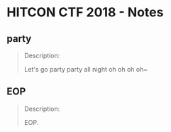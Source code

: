 # HITCON CTF 2018 - Notes

## party
> Description:
>
> Let's go party party all night oh oh oh oh~




## EOP
> Description:
>
> EOP.